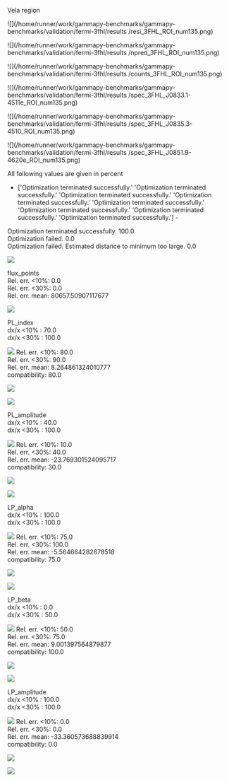 
 Vela region 


 ![](/home/runner/work/gammapy-benchmarks/gammapy-benchmarks/validation/fermi-3fhl/results /resi_3FHL_ROI_num135.png)

 ![](/home/runner/work/gammapy-benchmarks/gammapy-benchmarks/validation/fermi-3fhl/results /npred_3FHL_ROI_num135.png)

 ![](/home/runner/work/gammapy-benchmarks/gammapy-benchmarks/validation/fermi-3fhl/results /counts_3FHL_ROI_num135.png)

 ![](/home/runner/work/gammapy-benchmarks/gammapy-benchmarks/validation/fermi-3fhl/results /spec_3FHL_J0833.1-4511e_ROI_num135.png)

 ![](/home/runner/work/gammapy-benchmarks/gammapy-benchmarks/validation/fermi-3fhl/results /spec_3FHL_J0835.3-4510_ROI_num135.png)

 ![](/home/runner/work/gammapy-benchmarks/gammapy-benchmarks/validation/fermi-3fhl/results /spec_3FHL_J0851.9-4620e_ROI_num135.png)

 All following values are given in percent 


- ['Optimization terminated successfully.'
 'Optimization terminated successfully.'
 'Optimization terminated successfully.'
 'Optimization terminated successfully.'
 'Optimization terminated successfully.'
 'Optimization terminated successfully.'
 'Optimization terminated successfully.'
 'Optimization terminated successfully.'] -

Optimization terminated successfully. 100.0   
Optimization failed. 0.0   
Optimization failed. Estimated distance to minimum too large. 0.0   

 ![](/home/runner/work/gammapy-benchmarks/gammapy-benchmarks/validation/fermi-3fhl/results/Cash_stat_corr.png)

flux_points   
Rel. err. <10%: 0.0   
Rel. err. <30%: 0.0   
Rel. err. mean: 80657.50907117677   

 ![](/home/runner/work/gammapy-benchmarks/gammapy-benchmarks/validation/fermi-3fhl/results/flux_points_errel.png)

PL_index   
dx/x <10% :  70.0   
dx/x <30% :  100.0   

 ![](/home/runner/work/gammapy-benchmarks/gammapy-benchmarks/validation/fermi-3fhl/results/PL_index_corr.png)
Rel. err. <10%: 80.0   
Rel. err. <30%: 90.0   
Rel. err. mean: 8.264861324010777   
compatibility: 80.0   

 ![](/home/runner/work/gammapy-benchmarks/gammapy-benchmarks/validation/fermi-3fhl/results/PL_index_errel.png)

 ![](/home/runner/work/gammapy-benchmarks/gammapy-benchmarks/validation/fermi-3fhl/results/PL_index_error_errel.png)

PL_amplitude   
dx/x <10% :  40.0   
dx/x <30% :  100.0   

 ![](/home/runner/work/gammapy-benchmarks/gammapy-benchmarks/validation/fermi-3fhl/results/PL_amplitude_corr.png)
Rel. err. <10%: 10.0   
Rel. err. <30%: 40.0   
Rel. err. mean: -23.769301524095717   
compatibility: 30.0   

 ![](/home/runner/work/gammapy-benchmarks/gammapy-benchmarks/validation/fermi-3fhl/results/PL_amplitude_errel.png)

 ![](/home/runner/work/gammapy-benchmarks/gammapy-benchmarks/validation/fermi-3fhl/results/PL_amplitude_error_errel.png)

LP_alpha   
dx/x <10% :  100.0   
dx/x <30% :  100.0   

 ![](/home/runner/work/gammapy-benchmarks/gammapy-benchmarks/validation/fermi-3fhl/results/LP_alpha_corr.png)
Rel. err. <10%: 75.0   
Rel. err. <30%: 100.0   
Rel. err. mean: -5.564664282678518   
compatibility: 75.0   

 ![](/home/runner/work/gammapy-benchmarks/gammapy-benchmarks/validation/fermi-3fhl/results/LP_alpha_errel.png)

 ![](/home/runner/work/gammapy-benchmarks/gammapy-benchmarks/validation/fermi-3fhl/results/LP_alpha_error_errel.png)

LP_beta   
dx/x <10% :  0.0   
dx/x <30% :  50.0   

 ![](/home/runner/work/gammapy-benchmarks/gammapy-benchmarks/validation/fermi-3fhl/results/LP_beta_corr.png)
Rel. err. <10%: 50.0   
Rel. err. <30%: 75.0   
Rel. err. mean: 9.001397564879877   
compatibility: 100.0   

 ![](/home/runner/work/gammapy-benchmarks/gammapy-benchmarks/validation/fermi-3fhl/results/LP_beta_errel.png)

 ![](/home/runner/work/gammapy-benchmarks/gammapy-benchmarks/validation/fermi-3fhl/results/LP_beta_error_errel.png)

LP_amplitude   
dx/x <10% :  100.0   
dx/x <30% :  100.0   

 ![](/home/runner/work/gammapy-benchmarks/gammapy-benchmarks/validation/fermi-3fhl/results/LP_amplitude_corr.png)
Rel. err. <10%: 0.0   
Rel. err. <30%: 0.0   
Rel. err. mean: -33.360573688839914   
compatibility: 0.0   

 ![](/home/runner/work/gammapy-benchmarks/gammapy-benchmarks/validation/fermi-3fhl/results/LP_amplitude_errel.png)

 ![](/home/runner/work/gammapy-benchmarks/gammapy-benchmarks/validation/fermi-3fhl/results/LP_amplitude_error_errel.png)
